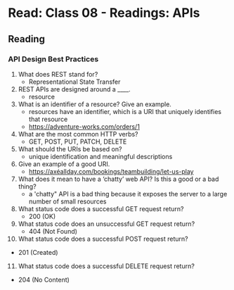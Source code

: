# Read: Class 08 - Readings: APIs

## Reading

### API Design Best Practices

1. What does REST stand for?
   * Representational State Transfer
2. REST APIs are designed around a ____.
   * resource
3. What is an identifier of a resource? Give an example.
   * resources have an identifier, which is a URI that uniquely identifies that resource
   * https://adventure-works.com/orders/1
4. What are the most common HTTP verbs?
   * GET, POST, PUT, PATCH, DELETE
5. What should the URIs be based on?
   * unique identification and meaningful descriptions
6. Give an example of a good URI.
   * https://axéallday.com/bookings/teambuilding/let-us-play
7. What does it mean to have a ‘chatty’ web API? Is this a good or a bad thing?
   * a 'chatty" API is a bad thing because it exposes the server to a large number of small resources
8. What status code does a successful GET request return?
   * 200 (OK)
9. What status code does an unsuccessful GET request return?
   * 404 (Not Found)
10. What status code does a successful POST request return?
   * 201 (Created)
11. What status code does a successful DELETE request return?
   * 204 (No Content)